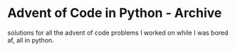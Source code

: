 # Advent of Code in Python - Archive
solutions for all the advent of code problems I worked on while I was bored af, all in python.
